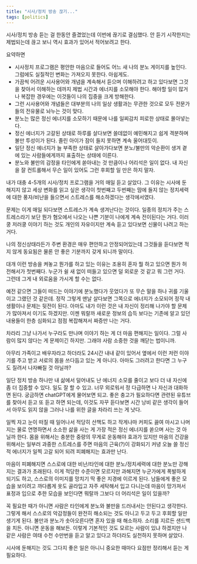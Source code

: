 ```yaml
---
title: "시사/정치 방송 끊기..."
tags: [politics]
---
```


시사/정치 방송 듣는 걸 한동안 즐겼었는데 이번에 끊기로 결심했다. 안 듣기 시작한지는 제법되는데 끊고 보니 역시 효과가 있어서 적어보려고 한다.

요약하면
- 시사정치 프로그램은 평안한 마음으로 들어도 어느 새 나의 분노 게이지를 높인다. 그럼에도 실질적인 변화는 가져오지 못한다. 아쉽게도.
- 가끔씩 어려운 시사용어와 개념을 계속해서 듣으며 이해하려고 하고 있다보면 그것을 찾아서 이해하는 데까지 제법 시간과 에너지를 소모해야 한다. 해야할 일이 많거나 복잡한 경우에는 이것들이 나의 집중을 크게 방해한다.
- 그런 시사용어와 개념들은 대부분의 나의 일상 생활과는 무관한 것으로 모두 전문가들의 전유물로 놔누는 것이 맞다.
- 분노는 많은 정신 에너지를 소모하기 때문에 나를 일찌감치 피로한 상태로 몰아넣는다.
- 정신 에너지가 고갈된 상태로 하루를 살다보면 쓸데없이 예민해지고 쉽게 격분하며 불만 투성이가 된다. 졸린 아이가 잠이 들지 못하면 계속 울어대듯이.
- 일단 정신 에너지가 늘 부족한 상태로 살아가다보면 분노/불만의 악순환이 생겨 곁에 있는 사람들에게까지 표출하는 상태에 이른다.
- 분노와 불만의 감정을 타인에게 쏟아내는 것 만큼이나 어리석은 일이 없다. 내 자신을 잘 컨트롤해서 무슨 일이 있어도 그런 후회할 일 만은 하지 말자.

내가 대충 4-5개의 시사/정치 프로그램을 거의 매일 듣고 살았다. 그 이유는 시사에 둔해지지 않고 세상 변화를 읽고 싶은 생각이 첫번째고 두번째는 맘에 들지 않는 정치세력에 대한 풍자/비난을 들으면서 스트레스를 해소하겠다는 생각에서였다.

문제는 이게 매일 되다보면 스트레스가 계속 생겨난다는 것이다. 일종의 정치가 주는 스트레스라기 보단 뭔가 혐오에서 나오는 나쁜 기분이 나에게 계속 전이된다는 거다. 이러쿵 저러쿵 이야기 하는 것도 개인의 자유이지만 계속 듣고 있다보면 신물이 나려고 하는 거다. 

나의 정신상태라든가 주변 환경은 매우 편안하고 안정되어있는데 그것들을 듣다보면 적지 않게 동요됨은 물론 안 좋은 기분까지 갖게 되니까 말이다. 

대개 이런 방송을 켜놓고 뭔가를 하고 있는 이유는 조용히 혼자 뭘 하고 있으면 뭔가 허전해서가 첫번째다. 누군가 쉴 새 없이 떠들고 있으면 덜 외로운 것 같고 뭐 그런 거다. 그런데 그게 내 외로움을 가시게 할 수는 없다. 

예전 같으면 그들이 떠드는 이야기에 분노했다가 웃었다가 또 무슨 말을 하나 귀를 기울이고 그랬던 것 같은데. 정작 그렇게 맨날 살다보면 그쪽으로 에너지가 소모되어 정작 내 생활이나 문제는 뒷전이 된다. 아마도 내가 이런 것은 내 자신이 정리해 나가야 할 문제가 많아져서 이기도 하겠지만. 이젠 뭐랄까 새로운 정보의 습득 보다는 기존에 알고 있던 내용들이 한층 심화되고 점점 복잡해져서 짜증만 나는 거다.

차라리 그냥 나가서 누구라도 만나며 이야기 하는 게 더 마음 편해지는 일이다. 그럴 사람이 많지 않다는 게 문제이긴 하지만. 그래야 사람 소중한 것을 깨닫는 법이니까. 

아무리 가족이고 배우자라고 하더라도 24시간 내내 같이 있어서 옆에서 이런 저런 이야기를 주고 받고 서로의 몸을 쓰다듬고 있는 게 아니다. 아마도 그러려고 한다면 그 누구도 질려서 나자빠질 것 아닐까?

일단 정치 방송 하나만 내 삶에서 덜어내도 난 에너지 소모를 줄이고 보다 더 내 자신에 좀 더 집중할 수 있다. 일도 잘 할 수 있고. 너무 외로워서 정 다급하면 나 자신과 대화하면 된다. 궁금하면 chatGPT에게 물어보면 되고. 좋은 충고가 필요하다면 관련된 유튜브를 찾아서 듣고 또 듣고 하면 되는데, 이것도 자꾸 듣다보면 시간 낭비 같은 생각이 들어서 아무도 읽지 않을 그러나 나를 위한 글을 차라리 쓰는 게 낫다.

일찍 자고 눈이 떠질 때 일어나서 적당히 산책도 하고 작게나마 커피도 끓여 마시고 나머지는 물로 연명하면서 소소한 삶을 사는 게 가장 적은 정신 에너지를 쏟으며 사는 것 아닐까 한다. 몸을 위해서는 충분한 중량의 무게로 운동해야 효과가 있지만 마음의 건강을 위해서는 일부러 과중한 스트레스를 주면 마음의 근육(?)이 강화되기 커녕 오늘 쓸 정신적 에너지가 일찍 고갈 되어 되려 피폐해지는 효과만 난다. 

마음이 피폐해지면 스스로에 대한 비난/타인에 대한 분노/정치세력에 대한 분노만 강해지는 결과가 초래된다. 이게 적당한 수준이면 모르지만 과해지면 누군가에게 폭발하게 되기도 하고, 스스로의 이미지를 망치기 딱 좋은 지경에 이르게 된다. 남들에게 좋은 모습을 보이려고 까다롭게 옷도 골라입고 자주 세탁해서 입고 다니는데 마음이 망가져서 표정과 입으로 추한 모습을 보인다면 뭐랄까 그보다 더 어리석은 일이 있을까?

꼭 필요한 때가 아니면 사람은 타인에게 분노와 불만을 드러내서는 안된다고 생각한다. 그렇게 해서 스스로의 악감정들이 완전히 해소되는 것도 아니고 두고 두고 후회할 일만 생기게 된다. 불만과 분노가 솟아오른다면 혼자 있을 때 해소하자. 소리를 지르든 샌드백을 치든. 아니면 운동을 해보든. 이렇게 기본적인 것도 모르는 사람이 있냐 하겠지만 나같은 사람은 여태 수천 수만번을 듣고 알고 있다고 하더라도 실천하지 못하며 살았다.

시사에 둔해지는 것도 그다지 좋은 일은 아니니 중요한 때마다 요점만 정리해서 듣는 게 필요하다. 